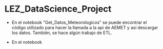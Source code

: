 # LEZ_DataScience_Project

* En el notebook "Get_Datos_Meteorologicos" se puede encontrar el código utilizado para hacer la llamada a la api de AEMET y así descargar los datos. También, se hace algún trabajo de ETL.

* En el notebook
